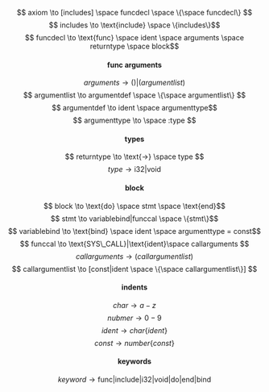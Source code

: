 $$ axiom \to [includes] \space funcdecl \space \{\space funcdecl\} $$
$$ includes \to \text{include} \space \{includes\}$$
$$ funcdecl \to \text{func} \space ident \space arguments \space returntype \space block$$

#### <p style="text-align: center;">func arguments</p>
$$ arguments \to () | (argumentlist) $$
$$ argumentlist \to argumentdef \space \{\space argumentlist\} $$
$$ argumentdef \to ident \space argumenttype$$
$$ argumenttype \to \space :type $$

#### <p style="text-align: center;">types</p>
$$ returntype \to \text{->} \space type $$
$$ type \to \text{i32} | \text{void} $$

#### <p style="text-align: center;">block</p>
$$ block \to \text{do} \space stmt \space \text{end}$$
$$ stmt \to variablebind|funccal \space \{stmt\}$$
$$ variablebind \to \text{bind} \space ident \space argumenttype = const$$
$$ funccal \to \text{SYS\_CALL}|\text{ident}\space callarguments $$
$$ callarguments \to (callargumentlist)  $$
$$ callargumentlist \to [const|ident \space \{\space callargumentlist\}]  $$

#### <p style="text-align: center;">indents</p>
$$ char \to a-z $$
$$ nubmer \to 0-9 $$
$$ ident \to char\{ident\}$$
$$ const \to number\{const\}$$

#### <p style="text-align: center;">keywords</p>
$$ keyword \to \text{func}|\text{include}|\text{i32}|\text{void}|\text{do}|\text{end}|\text{bind} $$
